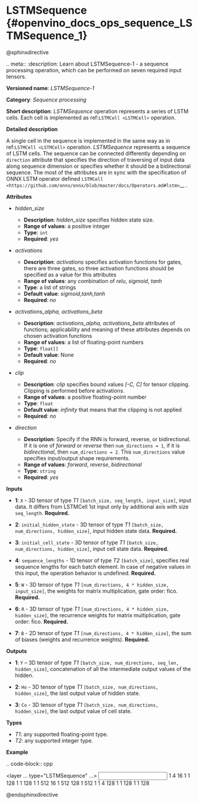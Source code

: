 # LSTMSequence {#openvino_docs_ops_sequence_LSTMSequence_1}

@sphinxdirective

.. meta::
  :description: Learn about LSTMSequence-1 - a sequence processing operation, which 
                can be performed on seven required input tensors.

**Versioned name**: *LSTMSequence-1*

**Category**: *Sequence processing*

**Short description**: *LSTMSequence* operation represents a series of LSTM cells. Each cell is implemented as ref:`LSTMCell <LSTMCell>` operation.

**Detailed description**

A single cell in the sequence is implemented in the same way as in ref:`LSTMCell <LSTMCell>` operation. *LSTMSequence* represents a sequence of LSTM cells. The sequence can be connected differently depending on ``direction`` attribute that specifies the direction of traversing of input data along sequence dimension or specifies whether it should be a bidirectional sequence. The most of the attributes are in sync with the specification of ONNX LSTM operator defined `LSTMCell <https://github.com/onnx/onnx/blob/master/docs/Operators.md#lstm>`__ .


**Attributes**

* *hidden_size*

  * **Description**: *hidden_size* specifies hidden state size.
  * **Range of values**: a positive integer
  * **Type**: ``int``
  * **Required**: *yes*

* *activations*

  * **Description**: *activations* specifies activation functions for gates, there are three gates, so three activation functions should be specified as a value for this attributes
  * **Range of values**: any combination of *relu*, *sigmoid*, *tanh*
  * **Type**: a list of strings
  * **Default value**: *sigmoid,tanh,tanh*
  * **Required**: *no*

* *activations_alpha, activations_beta*

  * **Description**: *activations_alpha, activations_beta* attributes of functions; applicability and meaning of these attributes depends on chosen activation functions
  * **Range of values**: a list of floating-point numbers
  * **Type**: ``float[]``
  * **Default value**: None
  * **Required**: *no*

* *clip*

  * **Description**: *clip* specifies bound values *[-C, C]* for tensor clipping. Clipping is performed before activations.
  * **Range of values**: a positive floating-point number
  * **Type**: ``float``
  * **Default value**: *infinity* that means that the clipping is not applied
  * **Required**: *no*

* *direction*

  * **Description**: Specify if the RNN is forward, reverse, or bidirectional. If it is one of *forward* or *reverse* then ``num_directions = 1``, if it is *bidirectional*, then ``num_directions = 2``. This ``num_directions`` value specifies input/output shape requirements.
  * **Range of values**: *forward*, *reverse*, *bidirectional*
  * **Type**: ``string``
  * **Required**: *yes*

**Inputs**

* **1**: ``X`` - 3D tensor of type *T1* ``[batch_size, seq_length, input_size]``, input data. It differs from LSTMCell 1st input only by additional axis with size ``seq_length``. **Required.**

* **2**: ``initial_hidden_state`` - 3D tensor of type *T1* ``[batch_size, num_directions, hidden_size]``, input hidden state data. **Required.**

* **3**: ``initial_cell_state`` - 3D tensor of type *T1* ``[batch_size, num_directions, hidden_size]``, input cell state data. **Required.**

* **4**: ``sequence_lengths`` - 1D tensor of type *T2* ``[batch_size]``, specifies real sequence lengths for each batch element. In case of negative values in this input, the operation behavior is undefined. **Required.**

* **5**: ``W`` - 3D tensor of type *T1* ``[num_directions, 4 * hidden_size, input_size]``, the weights for matrix multiplication, gate order: fico. **Required.**

* **6**: ``R`` - 3D tensor of type *T1* ``[num_directions, 4 * hidden_size, hidden_size]``, the recurrence weights for matrix multiplication, gate order: fico. **Required.**

* **7**: ``B`` - 2D tensor of type *T1* ``[num_directions, 4 * hidden_size]``, the sum of biases (weights and recurrence weights). **Required.**

**Outputs**

* **1**: ``Y`` – 3D tensor of type *T1* ``[batch_size, num_directions, seq_len, hidden_size]``, concatenation of all the intermediate output values of the hidden.

* **2**: ``Ho`` - 3D tensor of type *T1* ``[batch_size, num_directions, hidden_size]``, the last output value of hidden state.

* **3**: ``Co`` - 3D tensor of type *T1* ``[batch_size, num_directions, hidden_size]``, the last output value of cell state.

**Types**

* *T1*: any supported floating-point type.
* *T2*: any supported integer type.

**Example**

.. code-block:: cpp

   <layer ... type="LSTMSequence" ...>
       <data hidden_size="128"/>
       <input>
           <port id="0">
               <dim>1</dim>
               <dim>4</dim>
               <dim>16</dim>
           </port>
           <port id="1">
               <dim>1</dim>
               <dim>1</dim>
               <dim>128</dim>
           </port>
           <port id="2">
               <dim>1</dim>
               <dim>1</dim>
               <dim>128</dim>
           </port>
           <port id="3">
               <dim>1</dim>
           </port>
            <port id="4">
               <dim>1</dim>
               <dim>512</dim>
               <dim>16</dim>
           </port>
            <port id="5">
               <dim>1</dim>
               <dim>512</dim>
               <dim>128</dim>
           </port>
            <port id="6">
               <dim>1</dim>
               <dim>512</dim>
           </port>
       </input>
       <output>
           <port id="7">
               <dim>1</dim>
               <dim>1</dim>
               <dim>4</dim>
               <dim>128</dim>
           </port>
           <port id="8">
               <dim>1</dim>
               <dim>1</dim>
               <dim>128</dim>
           </port>
           <port id="9">
               <dim>1</dim>
               <dim>1</dim>
               <dim>128</dim>
           </port>
       </output>
   </layer>

@endsphinxdirective
